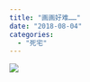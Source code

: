 ```yaml
---
title: "画画好难……"
date: "2018-08-04"
categories: 
  - "死宅"
---
```


![](https://i0.wp.com/tva1.sinaimg.cn/large/006tNc79gy1ftxinvt54vj316o1kwqoc.jpg?ssl=1)
